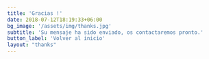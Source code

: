 ```yaml
---
title: 'Gracias !'
date: 2018-07-12T18:19:33+06:00
bg_image: '/assets/img/thanks.jpg'
subtitle: 'Su mensaje ha sido enviado, os contactaremos pronto.'
button_label: 'Volver al inicio'
layout: "thanks"
---
```

